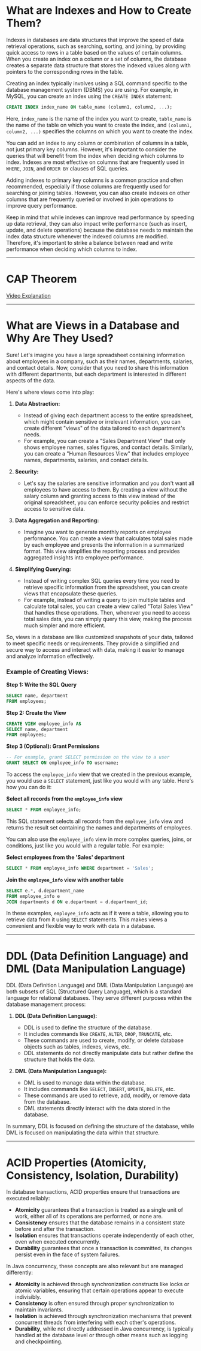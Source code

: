 
# What are Indexes and How to Create Them?

Indexes in databases are data structures that improve the speed of data retrieval operations, such as searching, sorting, and joining, by providing quick access to rows in a table based on the values of certain columns. When you create an index on a column or a set of columns, the database creates a separate data structure that stores the indexed values along with pointers to the corresponding rows in the table.

Creating an index typically involves using a SQL command specific to the database management system (DBMS) you are using. For example, in MySQL, you can create an index using the `CREATE INDEX` statement:

```sql
CREATE INDEX index_name ON table_name (column1, column2, ...);
```

Here, `index_name` is the name of the index you want to create, `table_name` is the name of the table on which you want to create the index, and `(column1, column2, ...)` specifies the columns on which you want to create the index.

You can add an index to any column or combination of columns in a table, not just primary key columns. However, it's important to consider the queries that will benefit from the index when deciding which columns to index. Indexes are most effective on columns that are frequently used in `WHERE`, `JOIN`, and `ORDER BY` clauses of SQL queries.

Adding indexes to primary key columns is a common practice and often recommended, especially if those columns are frequently used for searching or joining tables. However, you can also create indexes on other columns that are frequently queried or involved in join operations to improve query performance.

Keep in mind that while indexes can improve read performance by speeding up data retrieval, they can also impact write performance (such as insert, update, and delete operations) because the database needs to maintain the index data structure whenever the indexed columns are modified. Therefore, it's important to strike a balance between read and write performance when deciding which columns to index.

---

# CAP Theorem

[Video Explanation](https://www.youtube.com/watch?v=rb2R5I9S5d8&t=325s)

---

# What are Views in a Database and Why Are They Used?

Sure! Let's imagine you have a large spreadsheet containing information about employees in a company, such as their names, departments, salaries, and contact details. Now, consider that you need to share this information with different departments, but each department is interested in different aspects of the data.

Here's where views come into play:

1. **Data Abstraction:**
   - Instead of giving each department access to the entire spreadsheet, which might contain sensitive or irrelevant information, you can create different "views" of the data tailored to each department's needs.
   - For example, you can create a "Sales Department View" that only shows employee names, sales figures, and contact details. Similarly, you can create a "Human Resources View" that includes employee names, departments, salaries, and contact details.

2. **Security:**
   - Let's say the salaries are sensitive information and you don't want all employees to have access to them. By creating a view without the salary column and granting access to this view instead of the original spreadsheet, you can enforce security policies and restrict access to sensitive data.

3. **Data Aggregation and Reporting:**
   - Imagine you want to generate monthly reports on employee performance. You can create a view that calculates total sales made by each employee and presents the information in a summarized format. This view simplifies the reporting process and provides aggregated insights into employee performance.

4. **Simplifying Querying:**
   - Instead of writing complex SQL queries every time you need to retrieve specific information from the spreadsheet, you can create views that encapsulate these queries.
   - For example, instead of writing a query to join multiple tables and calculate total sales, you can create a view called "Total Sales View" that handles these operations. Then, whenever you need to access total sales data, you can simply query this view, making the process much simpler and more efficient.

So, views in a database are like customized snapshots of your data, tailored to meet specific needs or requirements. They provide a simplified and secure way to access and interact with data, making it easier to manage and analyze information effectively.

### Example of Creating Views:

**Step 1: Write the SQL Query**

```sql
SELECT name, department
FROM employees;
```

**Step 2: Create the View**

```sql
CREATE VIEW employee_info AS
SELECT name, department
FROM employees;
```

**Step 3 (Optional): Grant Permissions**

```sql
-- For example, grant SELECT permission on the view to a user
GRANT SELECT ON employee_info TO username;
```

To access the `employee_info` view that we created in the previous example, you would use a `SELECT` statement, just like you would with any table. Here's how you can do it:

**Select all records from the `employee_info` view**

```sql
SELECT * FROM employee_info;
```

This SQL statement selects all records from the `employee_info` view and returns the result set containing the names and departments of employees.

You can also use the `employee_info` view in more complex queries, joins, or conditions, just like you would with a regular table. For example:

**Select employees from the 'Sales' department**

```sql
SELECT * FROM employee_info WHERE department = 'Sales';
```

**Join the `employee_info` view with another table**

```sql
SELECT e.*, d.department_name
FROM employee_info e
JOIN departments d ON e.department = d.department_id;
```

In these examples, `employee_info` acts as if it were a table, allowing you to retrieve data from it using `SELECT` statements. This makes views a convenient and flexible way to work with data in a database.

---

# DDL (Data Definition Language) and DML (Data Manipulation Language)

DDL (Data Definition Language) and DML (Data Manipulation Language) are both subsets of SQL (Structured Query Language), which is a standard language for relational databases. They serve different purposes within the database management process:

1. **DDL (Data Definition Language):**
   - DDL is used to define the structure of the database.
   - It includes commands like `CREATE`, `ALTER`, `DROP`, `TRUNCATE`, etc.
   - These commands are used to create, modify, or delete database objects such as tables, indexes, views, etc.
   - DDL statements do not directly manipulate data but rather define the structure that holds the data.

2. **DML (Data Manipulation Language):**
   - DML is used to manage data within the database.
   - It includes commands like `SELECT`, `INSERT`, `UPDATE`, `DELETE`, etc.
   - These commands are used to retrieve, add, modify, or remove data from the database.
   - DML statements directly interact with the data stored in the database.

In summary, DDL is focused on defining the structure of the database, while DML is focused on manipulating the data within that structure.

---

# ACID Properties (Atomicity, Consistency, Isolation, Durability)

In database transactions, ACID properties ensure that transactions are executed reliably:

- **Atomicity** guarantees that a transaction is treated as a single unit of work, either all of its operations are performed, or none are.
- **Consistency** ensures that the database remains in a consistent state before and after the transaction.
- **Isolation** ensures that transactions operate independently of each other, even when executed concurrently.
- **Durability** guarantees that once a transaction is committed, its changes persist even in the face of system failures.

In Java concurrency, these concepts are also relevant but are managed differently:

- **Atomicity** is achieved through synchronization constructs like locks or atomic variables, ensuring that certain operations appear to execute indivisibly.
- **Consistency** is often ensured through proper synchronization to maintain invariants.
- **Isolation** is achieved through synchronization mechanisms that prevent concurrent threads from interfering with each other's operations.
- **Durability**, while not directly addressed in Java concurrency, is typically handled at the database level or through other means such as logging and checkpointing.


